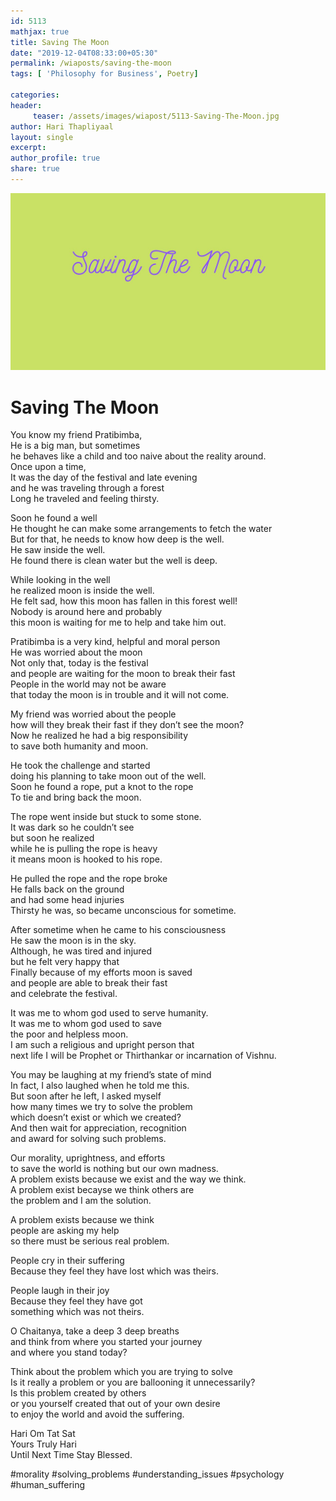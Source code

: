 ```yaml
--- 
id: 5113
mathjax: true  
title: Saving The Moon
date: "2019-12-04T08:33:00+05:30"
permalink: /wiaposts/saving-the-moon
tags: [ 'Philosophy for Business', Poetry]    

categories: 
header:
     teaser: /assets/images/wiapost/5113-Saving-The-Moon.jpg
author: Hari Thapliyaal 
layout: single 
excerpt:  
author_profile: true 
share: true 
---
```


![Saving The Moon](/assets/images/wiapost/5113-Saving-The-Moon.jpg)       
   
# Saving The Moon
        
You know my friend Pratibimba,    
He is a big man, but sometimes    
he behaves like a child and too naive about the reality around.    
Once upon a time,    
It was the day of the festival and late evening    
and he was traveling through a forest    
Long he traveled and feeling thirsty.    
    
Soon he found a well    
He thought he can make some arrangements to fetch the water    
But for that, he needs to know how deep is the well.    
He saw inside the well.    
He found there is clean water but the well is deep.    
    
While looking in the well    
he realized moon is inside the well.    
He felt sad, how this moon has fallen in this forest well!    
Nobody is around here and probably    
this moon is waiting for me to help and take him out.    
    
Pratibimba is a very kind, helpful and moral person    
He was worried about the moon    
Not only that, today is the festival    
and people are waiting for the moon to break their fast    
People in the world may not be aware    
that today the moon is in trouble and it will not come.    
    
My friend was worried about the people    
how will they break their fast if they don’t see the moon?    
Now he realized he had a big responsibility    
to save both humanity and moon.    
    
He took the challenge and started    
doing his planning to take moon out of the well.    
Soon he found a rope, put a knot to the rope    
To tie and bring back the moon.    
    
The rope went inside but stuck to some stone.    
It was dark so he couldn’t see    
but soon he realized    
while he is pulling the rope is heavy    
it means moon is hooked to his rope.    
    
He pulled the rope and the rope broke    
He falls back on the ground    
and had some head injuries    
Thirsty he was, so became unconscious for sometime.    
    
After sometime when he came to his consciousness    
He saw the moon is in the sky.    
Although, he was tired and injured    
but he felt very happy that    
Finally because of my efforts moon is saved    
and people are able to break their fast    
and celebrate the festival.    
    
It was me to whom god used to serve humanity.    
It was me to whom god used to save    
the poor and helpless moon.    
I am such a religious and upright person that    
next life I will be Prophet or Thirthankar or incarnation of Vishnu.    
    
You may be laughing at my friend’s state of mind    
In fact, I also laughed when he told me this.    
But soon after he left, I asked myself    
how many times we try to solve the problem    
which doesn’t exist or which we created?    
And then wait for appreciation, recognition    
and award for solving such problems.    
    
Our morality, uprightness, and efforts    
to save the world is nothing but our own madness.    
A problem exists because we exist and the way we think.    
A problem exist becayse we think others are    
the problem and I am the solution.    
    
A problem exists because we think    
people are asking my help    
so there must be serious real problem.    
    
People cry in their suffering    
Because they feel they have lost which was theirs.    
    
People laugh in their joy    
Because they feel they have got    
something which was not theirs.    
    
O Chaitanya, take a deep 3 deep breaths    
and think from where you started your journey    
and where you stand today?    
    
Think about the problem which you are trying to solve    
Is it really a problem or you are ballooning it unnecessarily?    
Is this problem created by others    
or you yourself created that out of your own desire    
to enjoy the world and avoid the suffering.    
    
Hari Om Tat Sat    
Yours Truly Hari    
Until Next Time Stay Blessed.    
    
    
#morality #solving_problems #understanding_issues #psychology #human_suffering    
